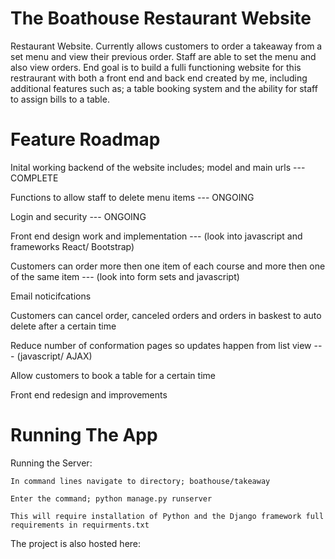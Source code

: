 # The Boathouse Restaurant Website
Restaurant Website. Currently allows customers to order a takeaway from a set menu and view their previous order. Staff are able to set the menu and also view orders. End goal is to build a fulli functioning website for this restraurant with both a front end and back end created by me, including additional features such as; a table booking system and the ability for staff to assign bills to a table.

# Feature Roadmap

Inital working backend of the website includes; model and main urls --- COMPLETE

Functions to allow staff to delete menu items --- ONGOING

Login and security --- ONGOING

Front end design work and implementation --- (look into javascript and frameworks React/ Bootstrap)

Customers can order more then one item of each course and more then one of the same item --- (look into form sets and javascript)

Email noticifcations

Customers can cancel order, canceled orders and orders in baskest to auto delete after a certain time

Reduce number of conformation pages so updates happen from list view --- (javascript/ AJAX)

Allow customers to book a table for a certain time 

Front end redesign and improvements

# Running The App

Running the Server:

    In command lines navigate to directory; boathouse/takeaway
   
    Enter the command; python manage.py runserver
   
    This will require installation of Python and the Django framework full requirements in requirments.txt
   
 The project is also hosted here:
     
